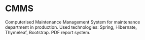 # CMMS
Computerised Maintenance Management System for maintenance department in production.
Used technologies: Spring, Hibernate, Thymeleaf, Bootstrap.
PDF report system.
